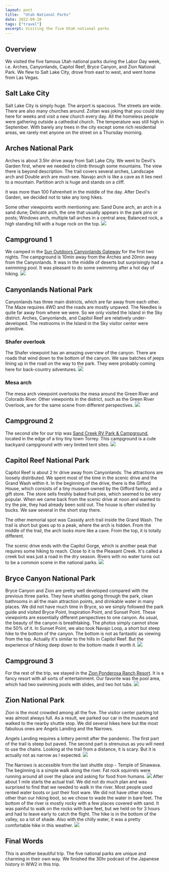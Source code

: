 ```yaml
---
layout: post
title:  "Utah National Parks"
date: 2022-09-10
tags: ["travel"]
excerpt: Visiting the five Utah national parks
---
```


## Overview
We visited the five famous Utah national parks during the Labor Day week, i.e. Arches, Canyonlands, Capitol Reef, Bryce Canyon, and Zion National Park. We flew to Salt Lake City, drove from east to west, and went home from Las Vegas.

## Salt Lake City
Salt Lake City is simply huge. The airport is spacious. The streets are wide. There are also many churches around. Zoltan was joking that you could stay here for weeks and visit a new church every day. All the homeless people were gathering outside a cathedral church. The temperature was still high in September. With barely any trees in the city except some rich residential areas, we rarely met anyone on the street on a Thursday morning.

## Arches National Park
Arches is about 3.5hr drive away from Salt Lake City. We went to Devil's Garden first, where we needed to climb through some mountains. The view there is beyond description. The trail covers several arches, Landscape arch and Double arch are must-see. Navajo arch is like a cave as it lies next to a mountain. Partition arch is huge and stands on a cliff.

It was more than 100 Fahrenheit in the middle of the day. After Devil's Garden, we decided not to take any long hikes.

Some other viewpoints worth mentioning are: Sand Dune arch, an arch in a sand dune; Delicate arch, the one that usually appears in the park pins or posts; Windows arch, multiple tall arches in a central area; Balanced rock, a high standing hill with a huge rock on the top.
<img src="/assets/images/posts/utah-national-parks/IMGR24197.JPG" />

## Campground 1
We camped in the [Sun Outdoors Canyonlands Gateway](https://www.sunoutdoors.com) for the first two nights. The campground is 10min away from the Arches and 20min away from the Canyonlands. It was in the middle of deserts but surprisingly had a swimming pool. It was pleasant to do some swimming after a hot day of hiking.
<img src="/assets/images/posts/utah-national-parks/IMGR24037.JPG" />

## Canyonlands National Park
Canyonlands has three main districts, which are far away from each other. The Maze requires 4WD and the roads are mostly unpaved. The Needles is quite far away from where we were. So we only visited the Island in the Sky district. Arches, Canyonlands, and Capitol Reef are relatively under-developed. The restrooms in the Island in the Sky visitor center were primitive.

### Shafer overlook
The Shafer viewpoint has an amazing overview of the canyon. There are roads that wind down to the bottom of the canyon. We saw batches of jeeps lining up in the road on the way to the park. They were probably coming here for back-country adventures.
<img src="/assets/images/posts/utah-national-parks/IMGR24243-24275.JPG" />

### Mesa arch
The mesa arch viewpoint overlooks the mesa around the Green River and Colorado River. Other viewpoints in the district, such as the Green River Overlook, are for the same scene from different perspectives.
<img src="/assets/images/posts/utah-national-parks/IMGR24299-24342.JPG" />

## Campground 2
The second site for our trip was [Sand Creek RV Park & Campground](http://sandcreekrv.com/), located in the edge of a tiny tiny town Torrey. This campground is a cute backyard campground with very limited tent sites.
<img src="/assets/images/posts/utah-national-parks/IMGR24583.JPG" />

## Capitol Reef National Park
Capitol Reef is about 2 hr drive away from Canyonlands. The attractions are loosely distributed. We spent most of the time in the scenic drive and the Grand Wash within it. In the beginning of the drive, there is the Gifford House, which consists of a tiny museum owned by the Gifford family, and a gift store. The store sells freshly baked fruit pies, which seemed to be very popular. When we came back from the scenic drive at noon and wanted to try the pie, they had already been sold out. The house is often visited by bucks. We saw several in the short stay there.

The other memorial spot was Cassidy arch trail inside the Grand Wash. The trail is short but goes up to a peak, where the arch is hidden. From the middle of the trail, the arch looks more like a cave. From the top, it is totally different.

The scenic drive ends with the Capitol Gorge, which is another peak that requires some hiking to reach. Close to it is the Pleasant Creek. It's called a creek but was just a road in the dry season. Rivers with no water turns out to be a common scene in the national parks.
<img src="/assets/images/posts/utah-national-parks/IMGR24638.JPG" />

## Bryce Canyon National Park
Bryce Canyon and Zion are pretty well developed compared with the previous three parks. They have shuttles going through the park, clean bathrooms in all the main attraction points, and drinkable water in many places. We did not have much time in Bryce, so we simply followed the park guide and visited Bryce Point, Inspiration Point, and Sunset Point. These viewpoints are essentially different perspectives to one canyon. As usual, the beauty of the canyon is breathtaking. The photos simply cannot show the 50% of it.
In Sunset Point, we also took Navajo Loop, a short but steep hike to the bottom of the canyon. The bottom is not as fantastic as viewing from the top. Actually it's similar to the hills in Capitol Reef. But the experience of hiking deep down to the bottom made it worth it.
<img src="/assets/images/posts/utah-national-parks/IMGR24670-24684.JPG" />

## Campground 3
For the rest of the trip, we stayed in the [Zion Ponderosa Ranch Resort](https://www.zionponderosa.com/). It is a fancy resort with all sorts of entertainment. Our favorite was the pool area, which had two swimming pools with slides, and two hot tubs.
<img src="/assets/images/posts/utah-national-parks/IMGR24747.JPG" />

## Zion National Park
Zion is the most crowded among all the five. The visitor center parking lot was almost always full. As a result, we parked our car in the museum and walked to the nearby shuttle stop. We did several hikes here but the most fabulous ones are Angels Landing and the Narrows.

Angels Landing requires a lottery permit after the pandemic. The first part of the trail is steep but paved. The second part is strenuous as you will need to use the chains. Looking at the trail from a distance, it is scary. But it is actually not as narrow as I expected.
<img src="/assets/images/posts/utah-national-parks/IMGR24785.JPG" />

The Narrows is accessible from the last shuttle stop - Temple of Sinawava. The beginning is a simple walk along the river. Fat rock squirrels were running around all over the place and asking for food from humans.
<img src="/assets/images/posts/utah-national-parks/IMGR24794.JPG" />
After about 1 mile starts the actual trail. We did not do much plan and was surprised to find that we needed to walk in the river. Most people used rented water boots or just their foot ware. We did not have other shoes other than our hiking boot, so we chose to wade the water in bare feet. The bottom of the river is mostly rocky with a few places covered with sand. It was painful to walk on the rocks with bare feet, but we held on for 3 hours and had to leave early to catch the flight. The hike is in the bottom of the valley, so a lot of shade. Also with the chilly water, it was a pretty comfortable hike in this weather.
<img src="/assets/images/posts/utah-national-parks/IMGR24806.JPG" />

## Final Words
This is another beautiful trip. The five national parks are unique and charming in their own way. We finished the 30hr podcast of the Japanese history in WW2 in this trip.
